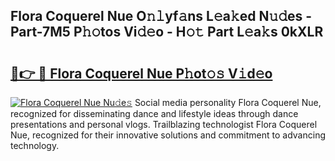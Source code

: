 ## Flora Coquerel Nue O𝚗𝚕yf𝚊ns L𝚎a𝚔ed N𝚞𝚍es - Part-7M5 P𝚑𝚘tos Vi𝚍𝚎o - H𝚘𝚝 Part L𝚎a𝚔s 0kXLR

# <h2><a href="http://kfbk0ag.oniu.top/?m=Flora+Coquerel+Nue">🔗👉 🔴 Flora Coquerel Nue P𝚑ot𝚘𝚜 V𝚒d𝚎o</a></h2>

[![Flora Coquerel Nue Nu𝚍e𝚜](https://i.imgur.com/0qMVB7G.gif)](http://kfbk0ag.oniu.top/?m=Flora+Coquerel+Nue)
Social media personality Flora Coquerel Nue, recognized for disseminating dance and lifestyle ideas through dance presentations and personal vlogs. Trailblazing technologist Flora Coquerel Nue, recognized for their innovative solutions and commitment to advancing technology.  
